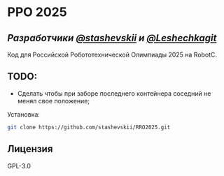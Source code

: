 # РРО 2025
## _Разработчики [@stashevskii](https://github.com/stashevskii) и [@Leshechkagit](https://github.com/Leshechkagit)_

Код для Российской Робототехнической Олимпиады 2025 на RobotC.

## TODO:

- Сделать чтобы при заборе последнего контейнера соседний не менял свое положение;

Установка:
```sh
git clone https://github.com/stashevskii/RRO2025.git
```
## Лицензия

GPL-3.0